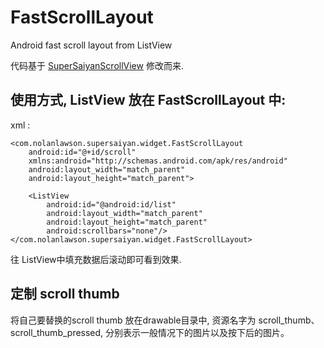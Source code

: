 # FastScrollLayout
Android fast scroll layout from ListView

代码基于 [SuperSaiyanScrollView](https://github.com/nolanlawson/SuperSaiyanScrollView) 修改而来.

## 使用方式, ListView 放在 FastScrollLayout 中: 

xml : 

```
<com.nolanlawson.supersaiyan.widget.FastScrollLayout
    android:id="@+id/scroll"
    xmlns:android="http://schemas.android.com/apk/res/android"
    android:layout_width="match_parent"
    android:layout_height="match_parent">

    <ListView
        android:id="@android:id/list"
        android:layout_width="match_parent"
        android:layout_height="match_parent"
        android:scrollbars="none"/>
</com.nolanlawson.supersaiyan.widget.FastScrollLayout>

```
往 ListView中填充数据后滚动即可看到效果.


## 定制 scroll thumb 
将自己要替换的scroll thumb 放在drawable目录中, 资源名字为 scroll_thumb、scroll_thumb_pressed, 分别表示一般情况下的图片以及按下后的图片。

